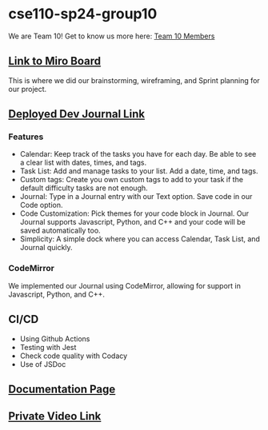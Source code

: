 # cse110-sp24-group10
We are Team 10! Get to know us more here: [Team 10 Members](https://github.com/cse110-sp24-group10/cse110-sp24-group10/blob/main/admin/team.md)

## [Link to Miro Board](https://miro.com/app/board/uXjVKMZsuM0=/?share_link_id=863064184579)
This is where we did our brainstorming, wireframing, and Sprint planning for our project.

## [Deployed Dev Journal Link](https://cse110-sp24-group10.github.io/cse110-sp24-group10/source/calendar/calendar.html)

### Features
- Calendar: Keep track of the tasks you have for each day. Be able to see a clear list with dates, times, and tags.
- Task List: Add and manage tasks to your list. Add a date, time, and tags.
- Custom tags: Create you own custom tags to add to your task if the default difficulty tasks are not enough.
- Journal: Type in a Journal entry with our Text option. Save code in our Code option.
- Code Customization: Pick themes for your code block in Journal. Our Journal supports Javascript, Python, and C++ and your code will be saved automatically too.
- Simplicity: A simple dock where you can access Calendar, Task List, and Journal quickly.

### CodeMirror
We implemented our Journal using CodeMirror, allowing for support in Javascript, Python, and C++.

## CI/CD
- Using Github Actions
- Testing with Jest 
- Check code quality with Codacy
- Use of JSDoc

## [Documentation Page](https://cse110-sp24-group10.github.io/cse110-sp24-group10/docs/index.html)

## [Private Video Link](https://youtu.be/jil93pX_WXA)
